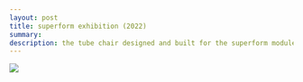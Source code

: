 ```yaml
---
layout: post
title: superform exhibition (2022)
summary:
description: the tube chair designed and built for the superform module on display at the royal college of art
---
```



<div class="slideshow-container">
<img src="https://bsbiro.github.io/exh4.jpg">
</div>
